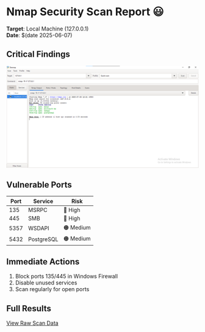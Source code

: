 # Nmap Security Scan Report 😃
**Target**: Local Machine (127.0.0.1)  
**Date**: $(date 2025-06-07)  

## Critical Findings
![Scan Results](https://github.com/eshan661/nmap-security-scan/blob/main/scan%20results.png)

## Vulnerable Ports
| Port | Service | Risk |
|------|---------|------|
| 135 | MSRPC | 🔴 High |
| 445 | SMB | 🔴 High |
| 5357 | WSDAPI | 🟠 Medium |
| 5432 | PostgreSQL | 🟠 Medium |

## Immediate Actions
1. Block ports 135/445 in Windows Firewall
2. Disable unused services
3. Scan regularly for open ports

## Full Results
[View Raw Scan Data](nmap_scan_results.txt)
